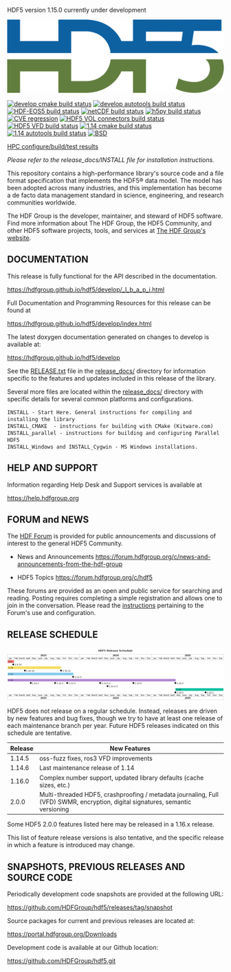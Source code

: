HDF5 version 1.15.0 currently under development

![HDF5 Logo](doxygen/img/HDF5.png)

[![develop cmake build status](https://img.shields.io/github/actions/workflow/status/HDFGroup/hdf5/cmake.yml?branch=develop&label=HDF5%20develop%20CMake%20CI)](https://github.com/HDFGroup/hdf5/actions/workflows/cmake.yml?query=branch%3Adevelop)
[![develop autotools build status](https://img.shields.io/github/actions/workflow/status/HDFGroup/hdf5/autotools.yml?branch=develop&label=HDF5%20develop%20Autotools%20CI)](https://github.com/HDFGroup/hdf5/actions/workflows/autotools.yml?query=branch%3Adevelop)
[![HDF-EOS5 build status](https://img.shields.io/github/actions/workflow/status/HDFGroup/hdf5/hdfeos5.yml?branch=develop&label=HDF-EOS5)](https://github.com/HDFGroup/hdf5/actions/workflows/hdfeos5.yml?query=branch%3Adevelop)
[![netCDF build status](https://img.shields.io/github/actions/workflow/status/HDFGroup/hdf5/netcdf.yml?branch=develop&label=netCDF)](https://github.com/HDFGroup/hdf5/actions/workflows/netcdf.yml?query=branch%3Adevelop)
[![h5py build status](https://img.shields.io/github/actions/workflow/status/HDFGroup/hdf5/h5py.yml?branch=develop&label=h5py)](https://github.com/HDFGroup/hdf5/actions/workflows/h5py.yml?query=branch%3Adevelop)
[![CVE regression](https://img.shields.io/github/actions/workflow/status/HDFGroup/hdf5/cve.yml?branch=develop&label=CVE)](https://github.com/HDFGroup/hdf5/actions/workflows/cve.yml?query=branch%3Adevelop)
[![HDF5 VOL connectors build status](https://img.shields.io/github/actions/workflow/status/HDFGroup/hdf5/vol.yml?branch=develop&label=HDF5-VOL)](https://github.com/HDFGroup/hdf5/actions/workflows/vol.yml?query=branch%3Adevelop)
[![HDF5 VFD build status](https://img.shields.io/github/actions/workflow/status/HDFGroup/hdf5/vfd.yml?branch=develop&label=HDF5-VFD)](https://github.com/HDFGroup/hdf5/actions/workflows/vfd.yml?query=branch%3Adevelop)
[![1.14 cmake build status](https://img.shields.io/github/actions/workflow/status/HDFGroup/hdf5/cmake.yml?branch=hdf5_1_14&label=HDF5%201.14%20CMake%20CI)](https://github.com/HDFGroup/hdf5/actions/workflows/cmake.yml?query=branch%3Ahdf5_1_14)
[![1.14 autotools build status](https://img.shields.io/github/actions/workflow/status/HDFGroup/hdf5/autotools.yml?branch=hdf5_1_14&label=HDF5%201.14%20Autotools%20CI)](https://github.com/HDFGroup/hdf5/actions/workflows/autotools.yml?query=branch%3Ahdf5_1_14)
[![BSD](https://img.shields.io/badge/License-BSD-blue.svg)](https://github.com/HDFGroup/hdf5/blob/develop/COPYING)

[HPC configure/build/test results](https://my.cdash.org/index.php?project=HDF5)

*Please refer to the release_docs/INSTALL file for installation instructions.*

This repository contains a high-performance library's source code and a file format
specification that implements the HDF5® data model. The model has been adopted across
many industries, and this implementation has become a de facto data management standard
in science, engineering, and research communities worldwide.

The HDF Group is the developer, maintainer, and steward of HDF5 software. Find more
information about The HDF Group, the HDF5 Community, and other HDF5 software projects,
tools, and services at [The HDF Group's website](https://www.hdfgroup.org/). 

DOCUMENTATION
-------------
This release is fully functional for the API described in the documentation.

   https://hdfgroup.github.io/hdf5/develop/_l_b_a_p_i.html

Full Documentation and Programming Resources for this release can be found at

   https://hdfgroup.github.io/hdf5/develop/index.html

The latest doxygen documentation generated on changes to develop is available at:

   https://hdfgroup.github.io/hdf5/develop

See the [RELEASE.txt](release_docs/RELEASE.txt) file in the [release_docs/](release_docs/) directory for information specific
to the features and updates included in this release of the library.

Several more files are located within the [release_docs/](release_docs/) directory with specific
details for several common platforms and configurations.

    INSTALL - Start Here. General instructions for compiling and installing the library
    INSTALL_CMAKE  - instructions for building with CMake (Kitware.com)
    INSTALL_parallel - instructions for building and configuring Parallel HDF5
    INSTALL_Windows and INSTALL_Cygwin - MS Windows installations.



HELP AND SUPPORT
----------------
Information regarding Help Desk and Support services is available at

   https://help.hdfgroup.org 



FORUM and NEWS
--------------
The [HDF Forum](https://forum.hdfgroup.org) is provided for public announcements and discussions
of interest to the general HDF5 Community.

   - News and Announcements
   https://forum.hdfgroup.org/c/news-and-announcements-from-the-hdf-group

   - HDF5 Topics
   https://forum.hdfgroup.org/c/hdf5

These forums are provided as an open and public service for searching and reading.
Posting requires completing a simple registration and allows one to join in the
conversation.  Please read the [instructions](https://forum.hdfgroup.org/t/quickstart-guide-welcome-to-the-new-hdf-forum
) pertaining to the Forum's use and configuration.

RELEASE SCHEDULE
----------------

![HDF5 release schedule](doc/img/release-schedule.png) 

HDF5 does not release on a regular schedule. Instead, releases are driven by
new features and bug fixes, though we try to have at least one release of each
maintenance branch per year. Future HDF5 releases indicated on this schedule
are tentative.

| Release | New Features |
| ------- | ------------ |
| 1.14.5 | oss-fuzz fixes, ros3 VFD improvements |
| 1.14.6 | Last maintenance release of 1.14 |
| 1.16.0 | Complex number support, updated library defaults (cache sizes, etc.) |
| 2.0.0 | Multi-threaded HDF5, crashproofing / metadata journaling, Full (VFD) SWMR, encryption, digital signatures, semantic versioning |

Some HDF5 2.0.0 features listed here may be released in a 1.16.x release.

This list of feature release versions is also tentative, and the specific release
in which a feature is introduced may change.


SNAPSHOTS, PREVIOUS RELEASES AND SOURCE CODE
--------------------------------------------
Periodically development code snapshots are provided at the following URL:
    
   https://github.com/HDFGroup/hdf5/releases/tag/snapshot

Source packages for current and previous releases are located at:
    
   https://portal.hdfgroup.org/Downloads

Development code is available at our Github location:
    
   https://github.com/HDFGroup/hdf5.git


